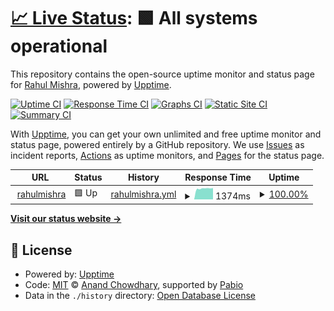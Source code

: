 # [📈 Live Status](https://rahul91.github.io/rahulmishra-health-check): <!--live status--> **🟩 All systems operational**

This repository contains the open-source uptime monitor and status page for [Rahul Mishra](https://rahulmishra.tech/), powered by [Upptime](https://github.com/upptime/upptime).

[![Uptime CI](https://github.com/rahul91/rahulmishra-health-check/workflows/Uptime%20CI/badge.svg)](https://github.com/rahul91/rahulmishra-health-check/actions?query=workflow%3A%22Uptime+CI%22)
[![Response Time CI](https://github.com/rahul91/rahulmishra-health-check/workflows/Response%20Time%20CI/badge.svg)](https://github.com/rahul91/rahulmishra-health-check/actions?query=workflow%3A%22Response+Time+CI%22)
[![Graphs CI](https://github.com/rahul91/rahulmishra-health-check/workflows/Graphs%20CI/badge.svg)](https://github.com/rahul91/rahulmishra-health-check/actions?query=workflow%3A%22Graphs+CI%22)
[![Static Site CI](https://github.com/rahul91/rahulmishra-health-check/workflows/Static%20Site%20CI/badge.svg)](https://github.com/rahul91/rahulmishra-health-check/actions?query=workflow%3A%22Static+Site+CI%22)
[![Summary CI](https://github.com/rahul91/rahulmishra-health-check/workflows/Summary%20CI/badge.svg)](https://github.com/rahul91/rahulmishra-health-check/actions?query=workflow%3A%22Summary+CI%22)

With [Upptime](https://upptime.js.org), you can get your own unlimited and free uptime monitor and status page, powered entirely by a GitHub repository. We use [Issues](https://github.com/rahul91/rahulmishra-health-check/issues) as incident reports, [Actions](https://github.com/rahul91/rahulmishra-health-check/actions) as uptime monitors, and [Pages](https://rahul91.github.io/rahulmishra-health-check) for the status page.

<!--start: status pages-->
<!-- This summary is generated by Upptime (https://github.com/upptime/upptime) -->
<!-- Do not edit this manually, your changes will be overwritten -->
<!-- prettier-ignore -->
| URL | Status | History | Response Time | Uptime |
| --- | ------ | ------- | ------------- | ------ |
| <img alt="" src="https://icons.duckduckgo.com/ip3/rahulmishra.tech.ico" height="13"> [rahulmishra](https://rahulmishra.tech) | 🟩 Up | [rahulmishra.yml](https://github.com/Rahul91/rahulmishra-health-check/commits/HEAD/history/rahulmishra.yml) | <details><summary><img alt="Response time graph" src="./graphs/rahulmishra/response-time-week.png" height="20"> 1374ms</summary><br><a href="https://rahul91.github.io/rahulmishra-health-check/history/rahulmishra"><img alt="Response time 1375" src="https://img.shields.io/endpoint?url=https%3A%2F%2Fraw.githubusercontent.com%2FRahul91%2Frahulmishra-health-check%2FHEAD%2Fapi%2Frahulmishra%2Fresponse-time.json"></a><br><a href="https://rahul91.github.io/rahulmishra-health-check/history/rahulmishra"><img alt="24-hour response time 1434" src="https://img.shields.io/endpoint?url=https%3A%2F%2Fraw.githubusercontent.com%2FRahul91%2Frahulmishra-health-check%2FHEAD%2Fapi%2Frahulmishra%2Fresponse-time-day.json"></a><br><a href="https://rahul91.github.io/rahulmishra-health-check/history/rahulmishra"><img alt="7-day response time 1374" src="https://img.shields.io/endpoint?url=https%3A%2F%2Fraw.githubusercontent.com%2FRahul91%2Frahulmishra-health-check%2FHEAD%2Fapi%2Frahulmishra%2Fresponse-time-week.json"></a><br><a href="https://rahul91.github.io/rahulmishra-health-check/history/rahulmishra"><img alt="30-day response time 1380" src="https://img.shields.io/endpoint?url=https%3A%2F%2Fraw.githubusercontent.com%2FRahul91%2Frahulmishra-health-check%2FHEAD%2Fapi%2Frahulmishra%2Fresponse-time-month.json"></a><br><a href="https://rahul91.github.io/rahulmishra-health-check/history/rahulmishra"><img alt="1-year response time 1375" src="https://img.shields.io/endpoint?url=https%3A%2F%2Fraw.githubusercontent.com%2FRahul91%2Frahulmishra-health-check%2FHEAD%2Fapi%2Frahulmishra%2Fresponse-time-year.json"></a></details> | <details><summary><a href="https://rahul91.github.io/rahulmishra-health-check/history/rahulmishra">100.00%</a></summary><a href="https://rahul91.github.io/rahulmishra-health-check/history/rahulmishra"><img alt="All-time uptime 99.75%" src="https://img.shields.io/endpoint?url=https%3A%2F%2Fraw.githubusercontent.com%2FRahul91%2Frahulmishra-health-check%2FHEAD%2Fapi%2Frahulmishra%2Fuptime.json"></a><br><a href="https://rahul91.github.io/rahulmishra-health-check/history/rahulmishra"><img alt="24-hour uptime 100.00%" src="https://img.shields.io/endpoint?url=https%3A%2F%2Fraw.githubusercontent.com%2FRahul91%2Frahulmishra-health-check%2FHEAD%2Fapi%2Frahulmishra%2Fuptime-day.json"></a><br><a href="https://rahul91.github.io/rahulmishra-health-check/history/rahulmishra"><img alt="7-day uptime 100.00%" src="https://img.shields.io/endpoint?url=https%3A%2F%2Fraw.githubusercontent.com%2FRahul91%2Frahulmishra-health-check%2FHEAD%2Fapi%2Frahulmishra%2Fuptime-week.json"></a><br><a href="https://rahul91.github.io/rahulmishra-health-check/history/rahulmishra"><img alt="30-day uptime 99.70%" src="https://img.shields.io/endpoint?url=https%3A%2F%2Fraw.githubusercontent.com%2FRahul91%2Frahulmishra-health-check%2FHEAD%2Fapi%2Frahulmishra%2Fuptime-month.json"></a><br><a href="https://rahul91.github.io/rahulmishra-health-check/history/rahulmishra"><img alt="1-year uptime 99.75%" src="https://img.shields.io/endpoint?url=https%3A%2F%2Fraw.githubusercontent.com%2FRahul91%2Frahulmishra-health-check%2FHEAD%2Fapi%2Frahulmishra%2Fuptime-year.json"></a></details>

<!--end: status pages-->

[**Visit our status website →**](https://rahul91.github.io/rahulmishra-health-check)

## 📄 License

- Powered by: [Upptime](https://github.com/upptime/upptime)
- Code: [MIT](./LICENSE) © [Anand Chowdhary](https://anandchowdhary.com), supported by [Pabio](https://pabio.com)
- Data in the `./history` directory: [Open Database License](https://opendatacommons.org/licenses/odbl/1-0/)
